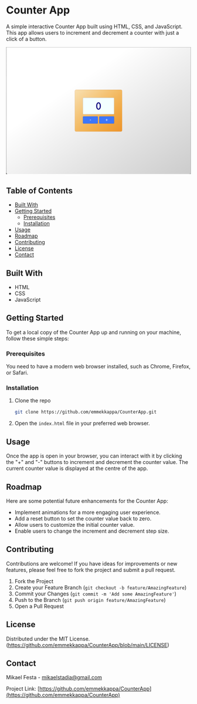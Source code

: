 # Counter App

A simple interactive Counter App built using HTML, CSS, and JavaScript. This app allows users to increment and decrement a counter with just a click of a button.

![Counter App Screenshot](img/counter-app-screenshot.png)

## Table of Contents

- [Built With](#built-with)
- [Getting Started](#getting-started)
  - [Prerequisites](#prerequisites)
  - [Installation](#installation)
- [Usage](#usage)
- [Roadmap](#roadmap)
- [Contributing](#contributing)
- [License](#license)
- [Contact](#contact)

## Built With

- HTML
- CSS
- JavaScript

## Getting Started

To get a local copy of the Counter App up and running on your machine, follow these simple steps:

### Prerequisites

You need to have a modern web browser installed, such as Chrome, Firefox, or Safari.

### Installation

1. Clone the repo
   ```sh
   git clone https://github.com/emmekkappa/CounterApp.git
   ```

2. Open the `index.html` file in your preferred web browser.

## Usage

Once the app is open in your browser, you can interact with it by clicking the "+" and "-" buttons to increment and decrement the counter value. The current counter value is displayed at the centre of the app.

## Roadmap

Here are some potential future enhancements for the Counter App:

- Implement animations for a more engaging user experience.
- Add a reset button to set the counter value back to zero.
- Allow users to customize the initial counter value.
- Enable users to change the increment and decrement step size.

## Contributing

Contributions are welcome! If you have ideas for improvements or new features, please feel free to fork the project and submit a pull request.

1. Fork the Project
2. Create your Feature Branch (`git checkout -b feature/AmazingFeature`)
3. Commit your Changes (`git commit -m 'Add some AmazingFeature'`)
4. Push to the Branch (`git push origin feature/AmazingFeature`)
5. Open a Pull Request

## License

Distributed under the MIT License. (https://github.com/emmekkappa/CounterApp/blob/main/LICENSE)

## Contact

Mikael Festa - mikaelstadia@gmail.com

Project Link: [https://github.com/emmekkappa/CounterApp](https://github.com/emmekkappa/CounterApp)
